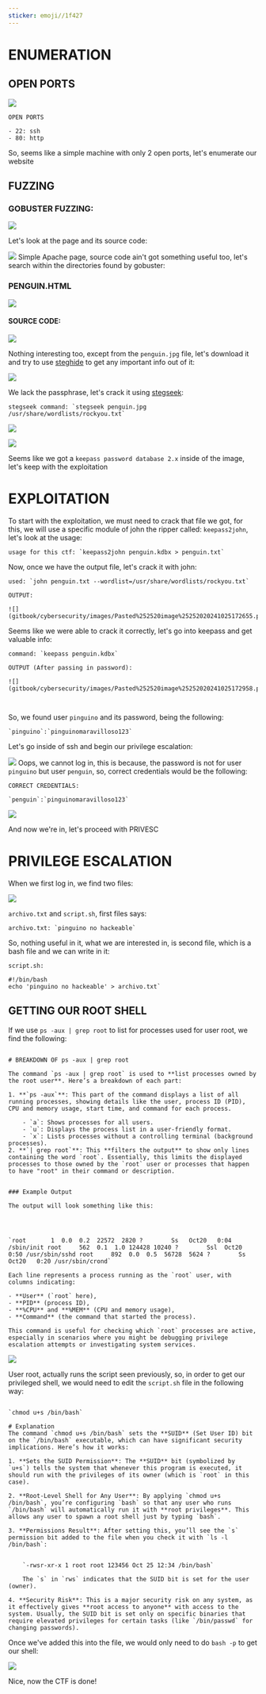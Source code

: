 ```yaml
---
sticker: emoji//1f427
---
```

# ENUMERATION


## OPEN PORTS

![](gitbook/cybersecurity/images/Pasted%252520image%25252020241025170752.png)

```ad-hint
OPEN PORTS

- 22: ssh
- 80: http
```

So, seems like a simple machine with only 2 open ports, let's enumerate our website

## FUZZING
### GOBUSTER FUZZING:

![](gitbook/cybersecurity/images/Pasted%252520image%25252020241025170908.png)

Let's look at the page and its source code:

![](gitbook/cybersecurity/images/Pasted%252520image%25252020241025171151.png)
Simple Apache page, source code ain't got something useful too, let's search within the directories found by gobuster:

### PENGUIN.HTML

![](gitbook/cybersecurity/images/Pasted%252520image%25252020241025171257.png)

#### SOURCE CODE:

![](gitbook/cybersecurity/images/Pasted%252520image%25252020241025171316.png)

Nothing interesting too, except from the `penguin.jpg` file, let's download it and try to use [steghide](https://steghide.sourceforge.net/) to get any important info out of it:

![](gitbook/cybersecurity/images/Pasted%252520image%25252020241025171924.png)

We lack the passphrase, let's crack it using [stegseek](https://github.com/RickdeJager/stegseek):

```ad-hint
stegseek command: `stegseek penguin.jpg /usr/share/wordlists/rockyou.txt`
```


![](gitbook/cybersecurity/images/Pasted%252520image%25252020241025172143.png)


![](gitbook/cybersecurity/images/Pasted%252520image%25252020241025172227.png)

Seems like we got a `keepass password database 2.x` inside of the image, let's keep with the exploitation


# EXPLOITATION

To start with the exploitation, we must need to crack that file we got, for this, we will use a specific module of john the ripper called: `keepass2john`, let's look at the usage:

```ad-hint
usage for this ctf: `keepass2john penguin.kdbx > penguin.txt`
```

Now, once we have the output file, let's crack it with john:

```ad-hint
used: `john penguin.txt --wordlist=/usr/share/wordlists/rockyou.txt`

OUTPUT:

![](gitbook/cybersecurity/images/Pasted%252520image%25252020241025172655.png)

```

Seems like we were able to crack it correctly, let's go into keepass and get valuable info:

```ad-hint
command: `keepass penguin.kdbx`

OUTPUT (After passing in password):

![](gitbook/cybersecurity/images/Pasted%252520image%25252020241025172958.png)



```

So, we found user `pinguino` and its password, being the following:

```ad-note
`pinguino`:`pinguinomaravilloso123`
```

Let's go inside of ssh and begin our privilege escalation:

![](gitbook/cybersecurity/images/Pasted%252520image%25252020241025173238.png)
Oops, we cannot log in, this is because, the password is not for user `pinguino` but user `penguin`, so, correct credentials would be the following:

```ad-note
CORRECT CREDENTIALS:

`penguin`:`pinguinomaravilloso123`
```

![](gitbook/cybersecurity/images/Pasted%252520image%25252020241025173357.png)

And now we're in, let's proceed with PRIVESC

# PRIVILEGE ESCALATION


When we first log in, we find two files:

![](gitbook/cybersecurity/images/Pasted%252520image%25252020241025173540.png)

`archivo.txt` and `script.sh`, first files says:

```ad-note
archivo.txt: `pinguino no hackeable`
```

So, nothing useful in it, what we are interested in, is second file, which is a bash file and we can write in it:

```ad-note 
script.sh: 

#!/bin/bash
echo 'pinguino no hackeable' > archivo.txt`
```

## GETTING OUR ROOT SHELL

If we use `ps -aux | grep root` to list for processes used for user root, we find the following:

```ad-important

# BREAKDOWN OF ps -aux | grep root

The command `ps -aux | grep root` is used to **list processes owned by the root user**. Here’s a breakdown of each part:

1. **`ps -aux`**: This part of the command displays a list of all running processes, showing details like the user, process ID (PID), CPU and memory usage, start time, and command for each process.
    
    - `a`: Shows processes for all users.
    - `u`: Displays the process list in a user-friendly format.
    - `x`: Lists processes without a controlling terminal (background processes).
2. **`| grep root`**: This **filters the output** to show only lines containing the word `root`. Essentially, this limits the displayed processes to those owned by the `root` user or processes that happen to have "root" in their command or description.
    

### Example Output

The output will look something like this:




`root       1  0.0  0.2  22572  2820 ?        Ss   Oct20   0:04 /sbin/init root     562  0.1  1.0 124428 10240 ?        Ssl  Oct20   0:50 /usr/sbin/sshd root     892  0.0  0.5  56728  5624 ?        Ss   Oct20   0:20 /usr/sbin/crond`

Each line represents a process running as the `root` user, with columns indicating:

- **User** (`root` here),
- **PID** (process ID),
- **%CPU** and **%MEM** (CPU and memory usage),
- **Command** (the command that started the process).

This command is useful for checking which `root` processes are active, especially in scenarios where you might be debugging privilege escalation attempts or investigating system services.

```

![](gitbook/cybersecurity/images/Pasted%252520image%25252020241025174633.png)

User root, actually runs the script seen previously, so, in order to get our privileged shell, we would need to edit the `script.sh` file in the following way:

```ad-important

`chmod u+s /bin/bash`

# Explanation
The command `chmod u+s /bin/bash` sets the **SUID** (Set User ID) bit on the `/bin/bash` executable, which can have significant security implications. Here’s how it works:

1. **Sets the SUID Permission**: The **SUID** bit (symbolized by `u+s`) tells the system that whenever this program is executed, it should run with the privileges of its owner (which is `root` in this case).
    
2. **Root-Level Shell for Any User**: By applying `chmod u+s /bin/bash`, you’re configuring `bash` so that any user who runs `/bin/bash` will automatically run it with **root privileges**. This allows any user to spawn a root shell just by typing `bash`.
    
3. **Permissions Result**: After setting this, you’ll see the `s` permission bit added to the file when you check it with `ls -l /bin/bash`:
    
    
    `-rwsr-xr-x 1 root root 123456 Oct 25 12:34 /bin/bash`
    
    The `s` in `rws` indicates that the SUID bit is set for the user (owner).
    
4. **Security Risk**: This is a major security risk on any system, as it effectively gives **root access to anyone** with access to the system. Usually, the SUID bit is set only on specific binaries that require elevated privileges for certain tasks (like `/bin/passwd` for changing passwords).
```

Once we've added this into the file, we would only need to do `bash -p` to get our shell:

![](gitbook/cybersecurity/images/Pasted%252520image%25252020241025174906.png)

Nice, now the CTF is done!



